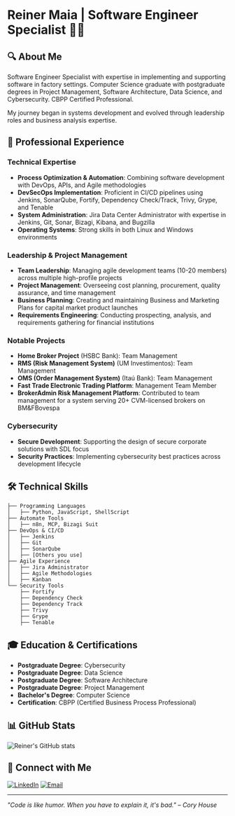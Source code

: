 # Reiner Maia | Software Engineer Specialist 👨‍💻

## 🔍 About Me
Software Engineer Specialist with expertise in implementing and supporting software in factory settings. Computer Science graduate with postgraduate degrees in Project Management, Software Architecture, Data Science, and Cybersecurity. CBPP Certified Professional.

My journey began in systems development and evolved through leadership roles and business analysis expertise.

## 💼 Professional Experience

### Technical Expertise
- **Process Optimization & Automation**: Combining software development with DevOps, APIs, and Agile methodologies
- **DevSecOps Implementation**: Proficient in CI/CD pipelines using Jenkins, SonarQube, Fortify, Dependency Check/Track, Trivy, Grype, and Tenable
- **System Administration**: Jira Data Center Administrator with expertise in Jenkins, Git, Sonar, Bizagi, Kibana, and Bugzilla
- **Operating Systems**: Strong skills in both Linux and Windows environments

### Leadership & Project Management
- **Team Leadership**: Managing agile development teams (10-20 members) across multiple high-profile projects
- **Project Management**: Overseeing cost planning, procurement, quality assurance, and time management
- **Business Planning**: Creating and maintaining Business and Marketing Plans for capital market product launches
- **Requirements Engineering**: Conducting prospecting, analysis, and requirements gathering for financial institutions

### Notable Projects
- **Home Broker Project** (HSBC Bank): Team Management
- **RMS (Risk Management System)** (UM Investimentos): Team Management
- **OMS (Order Management System)** (Itaú Bank): Team Management
- **Fast Trade Electronic Trading Platform**: Management Team Member
- **BrokerAdmin Risk Management Platform**: Contributed to team management for a system serving 20+ CVM-licensed brokers on BM&FBovespa

### Cybersecurity
- **Secure Development**: Supporting the design of secure corporate solutions with SDL focus
- **Security Practices**: Implementing cybersecurity best practices across development lifecycle

## 🛠️ Technical Skills
```
├── Programming Languages
│   ├── Python, JavaScript, ShellScript
├── Automate Tools
│   ├── n8n, MCP, Bizagi Suit
├── DevOps & CI/CD
│   ├── Jenkins
│   ├── Git
│   ├── SonarQube
│   ├── [Others you use]
├── Agile Experience
│   ├── Jira Administrator
│   ├── Agile Methodologies
│   ├── Kanban
└── Security Tools
    ├── Fortify
    ├── Dependency Check
    ├── Dependency Track
    ├── Trivy
    ├── Grype
    ├── Tenable
```

## 🎓 Education & Certifications
- **Postgraduate Degree**: Cybersecurity
- **Postgraduate Degree**: Data Science
- **Postgraduate Degree**: Software Architecture
- **Postgraduate Degree**: Project Management
- **Bachelor's Degree**: Computer Science
- **Certification**: CBPP (Certified Business Process Professional)

## 📊 GitHub Stats
![Reiner's GitHub stats](https://github-readme-stats.vercel.app/api?username=reinermaia&show_icons=true&theme=dark)

## 🔗 Connect with Me
[![LinkedIn](https://img.shields.io/badge/LinkedIn-0077B5?style=for-the-badge&logo=linkedin&logoColor=white)]((https://www.linkedin.com/in/francis-martins-cbpp/))
[![Email](https://img.shields.io/badge/Email-D14836?style=for-the-badge&logo=gmail&logoColor=white)](mailto:francis.reiner@live.com)

---
*"Code is like humor. When you have to explain it, it's bad." – Cory House*
